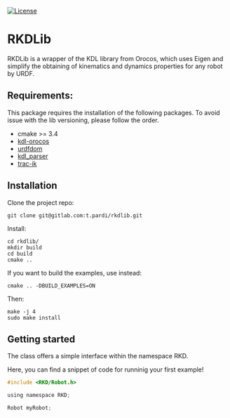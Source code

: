 [![License](https://img.shields.io/badge/License-Apache_2.0-blue.svg)](https://opensource.org/licenses/Apache-2.0)

# RKDLib
RKDLib is a wrapper of the KDL library from Orocos, which uses Eigen and simplify the obtaining of kinematics and dynamics properties for any robot by URDF.


## Requirements: 
This package requires the installation of the following packages. To avoid issue with the lib versioning, please follow 
the order.

- cmake >= 3.4
- [kdl-orocos](https://www.orocos.org/kdl)
- [urdfdom](https://github.com/ros/urdfdom)
- [kdl_parser](https://github.com/ros/kdl_parser/tree/melodic-devel/kdl_parser)
- [trac-ik](https://bitbucket.org/traclabs/trac_ik/src/master/trac_ik_lib/)

## Installation
Clone the project repo:

    git clone git@gitlab.com:t.pardi/rkdlib.git 

Install:

    cd rkdlib/
    mkdir build
    cd build
    cmake ..

If you want to build the examples, use instead:
    
    cmake .. -DBUILD_EXAMPLES=ON

Then:

    make -j 4
    sudo make install


## Getting started

The class offers a simple interface within the namespace RKD.

Here, you can find a snippet of code for runninig your first example!

```C
#include <RKD/Robot.h>

using namespace RKD;

Robot myRobot;

```

